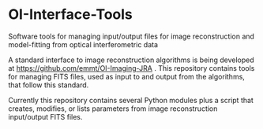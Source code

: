 # OI-Interface-Tools
Software tools for managing input/output files for image reconstruction and model-fitting from optical interferometric data

A standard interface to image reconstruction algorithms is being developed at https://github.com/emmt/OI-Imaging-JRA . This repository contains tools for managing FITS files, used as input to and output from the algorithms, that follow this standard.

Currently this repository contains several Python modules plus a script that creates, modifies, or lists parameters from image reconstruction input/output FITS files.
